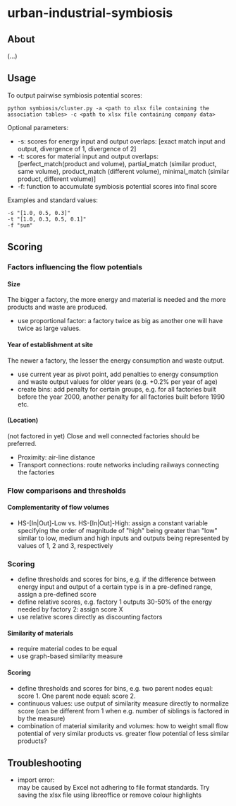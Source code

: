 # urban-industrial-symbiosis

## About
(...)

## Usage
To output pairwise symbiosis potential scores:
```
python symbiosis/cluster.py -a <path to xlsx file containing the association tables> -c <path to xlsx file containing company data> 
```

Optional parameters:
*  -s: scores for energy input and output overlaps: [exact match input and output, divergence of 1, divergence of 2]
*  -t: scores for material input and output overlaps: [perfect_match(product and volume), partial_match (similar product, same volume), product_match (different volume), minimal_match (similar product, different volume)]
*  -f: function to accumulate symbiosis potential scores into final score

Examples and standard values:
```
-s "[1.0, 0.5, 0.3]"  
-t "[1.0, 0.3, 0.5, 0.1]"
-f "sum"
```

## Scoring

### Factors influencing the flow potentials

#### Size
The bigger a factory, the more energy and material is needed and the more products and waste are produced.
* use proportional factor: a factory twice as big as another one will have twice as large values. 

#### Year of establishment at site
The newer a factory, the lesser the energy consumption and waste output. 
*  use current year as pivot point, add penalties to energy consumption and waste output values for older years (e.g. +0.2% per year of age)
*  create bins: add penalty for certain groups, e.g. for all factories built before the year 2000, another penalty for all factories built before 1990 etc.

#### (Location)
(not factored in yet)
Close and well connected factories should be preferred.
*  Proximity: air-line distance
*  Transport connections: route networks including railways connecting the factories

### Flow comparisons and thresholds

#### Complementarity of flow volumes
*  HS-[In|Out]-Low vs. HS-[In|Out]-High: assign a constant variable specifying the order of magnitude of "high" being greater than "low" similar to low, medium and high inputs and outputs being represented by values of 1, 2 and 3, respectively

### Scoring
*  define thresholds and scores for bins, e.g. if the difference between energy input and output of a certain type is in a pre-defined range, assign a pre-defined score
  *  define relative scores, e.g. factory 1 outputs 30-50% of the energy needed by factory 2: assign score X
*  use relative scores directly as discounting factors

#### Similarity of materials
*  require material codes to be equal
*  use graph-based similarity measure 

#### Scoring
*  define thresholds and scores for bins, e.g. two parent nodes equal: score 1. One parent node equal: score 2. 
*  continuous values: use output of similarity measure directly to normalize score (can be different from 1 when e.g. number of siblings is factored in by the measure)
*  combination of material similarity and volumes: how to weight small flow potential of very similar products vs. greater flow potential of less similar products?

## Troubleshooting
*  import error:  
   may be caused by Excel not adhering to file format standards. Try saving the xlsx file using libreoffice or remove colour highlights
